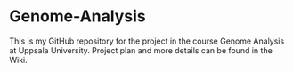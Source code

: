 # Genome-Analysis
This is my GitHub repository for the project in the course Genome Analysis at Uppsala University.
Project plan and more details can be found in the Wiki.
